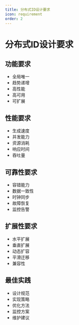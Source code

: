 ```yaml
---
title: 分布式ID设计要求
icon: requirement
order: 2
---
```


# 分布式ID设计要求

## 功能要求
- 全局唯一
- 趋势递增
- 高性能
- 高可用
- 可扩展

## 性能要求
- 生成速度
- 并发能力
- 资源消耗
- 响应时间
- 吞吐量

## 可靠性要求
- 容错能力
- 数据一致性
- 时钟同步
- 故障恢复
- 监控告警

## 扩展性要求
- 水平扩展
- 垂直扩展
- 动态扩容
- 平滑迁移
- 兼容性

## 最佳实践
- 设计规范
- 实现策略
- 优化方法
- 监控方案
- 维护建议
